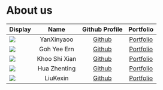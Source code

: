 # About us

Display | Name | Github Profile | Portfolio 
--------|:----:|:--------------:|:---------:
![](https://via.placeholder.com/100.png?text=Photo) | YanXinyaoo | [Github](https://github.com/yanxinyaoo) | [Portfolio](docs/team/yanxinyaoo.md)
![](https://via.placeholder.com/100.png?text=Photo) | Goh Yee Ern | [Github](https://github.com/yeeern27) | [Portfolio](docs/team/yeeern.md)
![](https://via.placeholder.com/100.png?text=Photo) | Khoo Shi Xian | [Github](https://github.com/sxkhoo) | [Portfolio](docs/team/khooshixian.md)
![](https://via.placeholder.com/100.png?text=Photo) | Hua Zhenting | [Github](https://github.com/huazhenting) | [Portfolio](docs/team/huazhenting.md)
![](https://via.placeholder.com/100.png?text=Photo) | LiuKexin | [Github](https://github.com/Lydialkx) | [Portfolio](docs/team/lydialkx.md)


